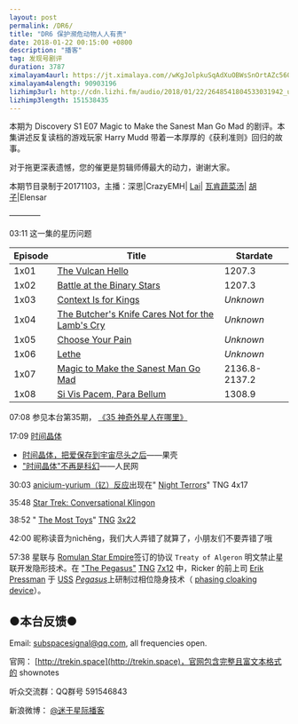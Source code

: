 ```yaml
---
layout: post
permalink: /DR6/
title: "DR6 保护濒危动物人人有责"
date: 2018-01-22 00:15:00 +0800
description: "播客"
tag: 发现号剧评
duration: 3787
ximalayam4aurl: https://jt.ximalaya.com//wKgJolpkuSqAdXuOBWsSnOrtAZc560.mp3.m4a?channel=rss&amp;album_id=3135361&amp;track_id=68040150&amp;uid=6418191&amp;jt=https://audio.xmcdn.com/group38/M09/50/1B/wKgJolpkuSqAdXuOBWsSnOrtAZc560.mp3
ximalayam4alength: 90903196
lizhimp3url: http://cdn.lizhi.fm/audio/2018/01/22/2648541804533031942_ud.mp3
lizhimp3length: 151538435
---   
```


本期为 Discovery S1 E07 Magic to Make the Sanest Man Go Mad 的剧评。本集讲述反复读档的游戏玩家 Harry Mudd 带着一本厚厚的《获利准则》回归的故事。

对于拖更深表遗憾，您的催更是剪辑师傅最大的动力，谢谢大家。

本期节目录制于20171103，主播：深思\|CrazyEMH\| [Lai](http://weibo.com/daishengniao)\| [瓦肯蔬菜汤](http://weibo.com/u/5013547255)\| [胡子](https://weibo.com/p/1005051764117203)\|Elensar

————

03:11 这一集的星历问题

| **Episode** | **Title** | **Stardate** |
| --- | --- | --- |
| 1x01 | [The Vulcan Hello](http://memory-alpha.wikia.com/wiki/The_Vulcan_Hello_(episode)) | 1207.3 |
| 1x02 | [Battle at the Binary Stars](http://memory-alpha.wikia.com/wiki/Battle_at_the_Binary_Stars_(episode)) | 1207.3 |
| 1x03 | [Context Is for Kings](http://memory-alpha.wikia.com/wiki/Context_Is_for_Kings_(episode)) | _Unknown_ |
| 1x04 | [The Butcher&#39;s Knife Cares Not for the Lamb&#39;s Cry](http://memory-alpha.wikia.com/wiki/The_Butcher%27s_Knife_Cares_Not_for_the_Lamb%27s_Cry_(episode)) | _Unknown_ |
| 1x05 | [Choose Your Pain](http://memory-alpha.wikia.com/wiki/Choose_Your_Pain_(episode)) | _Unknown_ |
| 1x06 | [Lethe](http://memory-alpha.wikia.com/wiki/Lethe_(episode)) | _Unknown_ |
| 1x07 | [Magic to Make the Sanest Man Go Mad](http://memory-alpha.wikia.com/wiki/Magic_to_Make_the_Sanest_Man_Go_Mad_(episode)) | 2136.8-2137.2 |
| 1x08 | [Si Vis Pacem, Para Bellum](http://memory-alpha.wikia.com/wiki/Si_Vis_Pacem,_Para_Bellum_(episode)) | 1308.9 |

07:08 参见本台第35期， [《35 神奇外星人在哪里》](http://trekin.space/35/)

17:09 [时间晶体](https://baike.baidu.com/item/%E6%97%B6%E9%97%B4%E6%99%B6%E4%BD%93)

- [时间晶体，把爱保存到宇宙尽头之后](https://www.guokr.com/article/152790/)——果壳
- [&quot;时间晶体&quot;不再是科幻](http://scitech.people.com.cn/n1/2017/0315/c1007-29145619.html)——人民网

30:03 [anicium-yurium（钇）反应](http://memory-alpha.wikia.com/wiki/Anicium)出现在&quot; [Night Terrors](http://memory-alpha.wikia.com/wiki/Night_Terrors_(episode))&quot; TNG 4x17

35:48 [Star Trek: Conversational Klingon](https://www.amazon.com/Star-Trek-Conversational-Marc-Okrand/dp/0671797395)

38:52 &quot; [The Most Toys](http://memory-alpha.wikia.com/wiki/The_Most_Toys_(episode))&quot; [TNG](http://memory-alpha.wikia.com/wiki/TNG) [3x22](http://memory-alpha.wikia.com/wiki/TNG_Season_3)

42:00 昵称读音为nìchēng，我们大人弄错了就算了，小朋友们不要弄错了哦

57:38 星联与 [Romulan Star Empire](http://memory-alpha.wikia.com/wiki/Romulan_Star_Empire)签订的协议 `Treaty of Algeron` 明文禁止星联开发隐形技术。在 [&quot;The Pegasus&quot;](http://memory-alpha.wikia.com/wiki/The_Pegasus_(episode)) [TNG](http://memory-alpha.wikia.com/wiki/TNG) [7x12](http://memory-alpha.wikia.com/wiki/TNG_Season_7) 中，Ricker 的前上司 [Erik Pressman](http://memory-alpha.wikia.com/wiki/Erik_Pressman) 于 [USS](http://memory-alpha.wikia.com/wiki/USS_Pegasus) [_Pegasus_](http://memory-alpha.wikia.com/wiki/USS_Pegasus)上研制过相位隐身技术（ [phasing cloaking device](http://memory-alpha.wikia.com/wiki/Phasing_cloaking_device)）。

## ●本台反馈●

Email: [subspacesignal@qq.com](mailto:subspacesignal@qq.com), all frequencies open.

官网： [http://trekin.space](http://trekin.space)，官网包含完整且富文本格式的 shownotes

听众交流群：QQ群号 591546843

新浪微博： [@迷于星际播客](http://weibo.com/lostinst)
